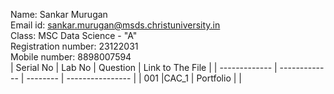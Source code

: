 Name: Sankar Murugan                                                                              
Email id: sankar.murugan@msds.christuniversity.in                                                                              
Class: MSC Data Science - "A"                                                                                                                         
Registration number: 23122031                                                                                                                        
Mobile number: 8898007594                                                                                                           
| Serial No     | Lab No        | Question   | Link to The File  |
| ------------- | ------------- | --------   | ----------------  |
|  001          |CAC_1      | Portfolio           |   |
